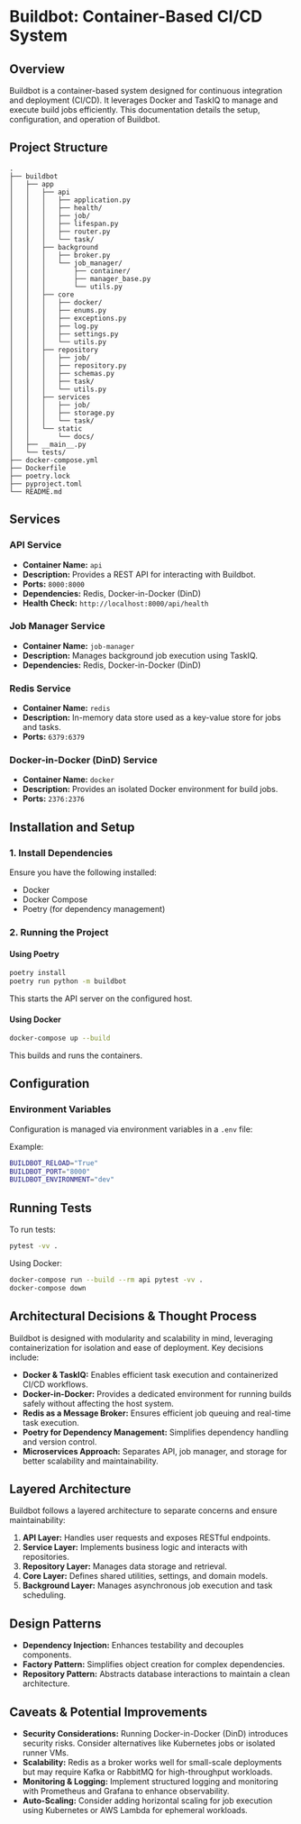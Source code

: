 # Buildbot: Container-Based CI/CD System

## Overview

Buildbot is a container-based system designed for continuous integration and deployment (CI/CD). It leverages Docker and TaskIQ to manage and execute build jobs efficiently. This documentation details the setup, configuration, and operation of Buildbot.

## Project Structure

```
.
├── buildbot
│   ├── app
│   │   ├── api
│   │   │   ├── application.py
│   │   │   ├── health/
│   │   │   ├── job/
│   │   │   ├── lifespan.py
│   │   │   ├── router.py
│   │   │   └── task/
│   │   ├── background
│   │   │   ├── broker.py
│   │   │   └── job_manager/
│   │   │       ├── container/
│   │   │       ├── manager_base.py
│   │   │       └── utils.py
│   │   ├── core
│   │   │   ├── docker/
│   │   │   ├── enums.py
│   │   │   ├── exceptions.py
│   │   │   ├── log.py
│   │   │   ├── settings.py
│   │   │   └── utils.py
│   │   ├── repository
│   │   │   ├── job/
│   │   │   ├── repository.py
│   │   │   ├── schemas.py
│   │   │   ├── task/
│   │   │   └── utils.py
│   │   ├── services
│   │   │   ├── job/
│   │   │   ├── storage.py
│   │   │   └── task/
│   │   └── static
│   │       └── docs/
│   ├── __main__.py
│   └── tests/
├── docker-compose.yml
├── Dockerfile
├── poetry.lock
├── pyproject.toml
└── README.md
```

## Services

### API Service

- **Container Name:** `api`
- **Description:** Provides a REST API for interacting with Buildbot.
- **Ports:** `8000:8000`
- **Dependencies:** Redis, Docker-in-Docker (DinD)
- **Health Check:** `http://localhost:8000/api/health`

### Job Manager Service

- **Container Name:** `job-manager`
- **Description:** Manages background job execution using TaskIQ.
- **Dependencies:** Redis, Docker-in-Docker (DinD)

### Redis Service

- **Container Name:** `redis`
- **Description:** In-memory data store used as a key-value store for jobs and tasks.
- **Ports:** `6379:6379`

### Docker-in-Docker (DinD) Service

- **Container Name:** `docker`
- **Description:** Provides an isolated Docker environment for build jobs.
- **Ports:** `2376:2376`

## Installation and Setup

### 1. Install Dependencies

Ensure you have the following installed:

- Docker
- Docker Compose
- Poetry (for dependency management)

### 2. Running the Project

#### Using Poetry

```bash
poetry install
poetry run python -m buildbot
```

This starts the API server on the configured host.

#### Using Docker

```bash
docker-compose up --build
```

This builds and runs the containers.

## Configuration

### Environment Variables

Configuration is managed via environment variables in a `.env` file:

Example:

```bash
BUILDBOT_RELOAD="True"
BUILDBOT_PORT="8000"
BUILDBOT_ENVIRONMENT="dev"
```

## Running Tests

To run tests:

```bash
pytest -vv .
```

Using Docker:

```bash
docker-compose run --build --rm api pytest -vv .
docker-compose down
```

## Architectural Decisions & Thought Process

Buildbot is designed with modularity and scalability in mind, leveraging containerization for isolation and ease of deployment. Key decisions include:

- **Docker & TaskIQ:** Enables efficient task execution and containerized CI/CD workflows.
- **Docker-in-Docker:** Provides a dedicated environment for running builds safely without affecting the host system.
- **Redis as a Message Broker:** Ensures efficient job queuing and real-time task execution.
- **Poetry for Dependency Management:** Simplifies dependency handling and version control.
- **Microservices Approach:** Separates API, job manager, and storage for better scalability and maintainability.

## Layered Architecture

Buildbot follows a layered architecture to separate concerns and ensure maintainability:

1. **API Layer:** Handles user requests and exposes RESTful endpoints.
2. **Service Layer:** Implements business logic and interacts with repositories.
3. **Repository Layer:** Manages data storage and retrieval.
4. **Core Layer:** Defines shared utilities, settings, and domain models.
5. **Background Layer:** Manages asynchronous job execution and task scheduling.

## Design Patterns

- **Dependency Injection:** Enhances testability and decouples components.
- **Factory Pattern:** Simplifies object creation for complex dependencies.
- **Repository Pattern:** Abstracts database interactions to maintain a clean architecture.

## Caveats & Potential Improvements

- **Security Considerations:** Running Docker-in-Docker (DinD) introduces security risks. Consider alternatives like Kubernetes jobs or isolated runner VMs.
- **Scalability:** Redis as a broker works well for small-scale deployments but may require Kafka or RabbitMQ for high-throughput workloads.
- **Monitoring & Logging:** Implement structured logging and monitoring with Prometheus and Grafana to enhance observability.
- **Auto-Scaling:** Consider adding horizontal scaling for job execution using Kubernetes or AWS Lambda for ephemeral workloads.
